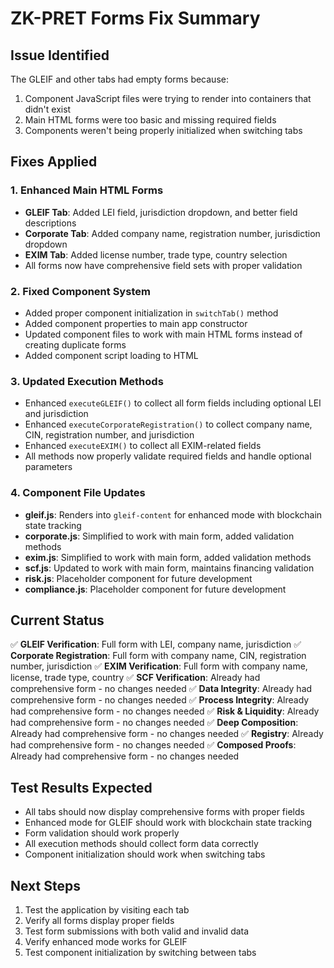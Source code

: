 # ZK-PRET Forms Fix Summary

## Issue Identified
The GLEIF and other tabs had empty forms because:
1. Component JavaScript files were trying to render into containers that didn't exist
2. Main HTML forms were too basic and missing required fields
3. Components weren't being properly initialized when switching tabs

## Fixes Applied

### 1. Enhanced Main HTML Forms
- **GLEIF Tab**: Added LEI field, jurisdiction dropdown, and better field descriptions
- **Corporate Tab**: Added company name, registration number, jurisdiction dropdown
- **EXIM Tab**: Added license number, trade type, country selection
- All forms now have comprehensive field sets with proper validation

### 2. Fixed Component System
- Added proper component initialization in `switchTab()` method
- Added component properties to main app constructor
- Updated component files to work with main HTML forms instead of creating duplicate forms
- Added component script loading to HTML

### 3. Updated Execution Methods
- Enhanced `executeGLEIF()` to collect all form fields including optional LEI and jurisdiction
- Enhanced `executeCorporateRegistration()` to collect company name, CIN, registration number, and jurisdiction
- Enhanced `executeEXIM()` to collect all EXIM-related fields
- All methods now properly validate required fields and handle optional parameters

### 4. Component File Updates
- **gleif.js**: Renders into `gleif-content` for enhanced mode with blockchain state tracking
- **corporate.js**: Simplified to work with main form, added validation methods
- **exim.js**: Simplified to work with main form, added validation methods  
- **scf.js**: Updated to work with main form, maintains financing validation
- **risk.js**: Placeholder component for future development
- **compliance.js**: Placeholder component for future development

## Current Status
✅ **GLEIF Verification**: Full form with LEI, company name, jurisdiction
✅ **Corporate Registration**: Full form with company name, CIN, registration number, jurisdiction
✅ **EXIM Verification**: Full form with company name, license, trade type, country
✅ **SCF Verification**: Already had comprehensive form - no changes needed
✅ **Data Integrity**: Already had comprehensive form - no changes needed
✅ **Process Integrity**: Already had comprehensive form - no changes needed
✅ **Risk & Liquidity**: Already had comprehensive form - no changes needed
✅ **Deep Composition**: Already had comprehensive form - no changes needed
✅ **Registry**: Already had comprehensive form - no changes needed
✅ **Composed Proofs**: Already had comprehensive form - no changes needed

## Test Results Expected
- All tabs should now display comprehensive forms with proper fields
- Enhanced mode for GLEIF should work with blockchain state tracking
- Form validation should work properly
- All execution methods should collect form data correctly
- Component initialization should work when switching tabs

## Next Steps
1. Test the application by visiting each tab
2. Verify all forms display proper fields
3. Test form submissions with both valid and invalid data
4. Verify enhanced mode works for GLEIF
5. Test component initialization by switching between tabs
